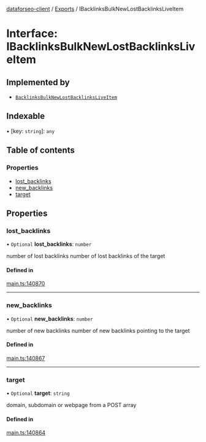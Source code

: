 [dataforseo-client](../README.md) / [Exports](../modules.md) / IBacklinksBulkNewLostBacklinksLiveItem

# Interface: IBacklinksBulkNewLostBacklinksLiveItem

## Implemented by

- [`BacklinksBulkNewLostBacklinksLiveItem`](../classes/BacklinksBulkNewLostBacklinksLiveItem.md)

## Indexable

▪ [key: `string`]: `any`

## Table of contents

### Properties

- [lost\_backlinks](IBacklinksBulkNewLostBacklinksLiveItem.md#lost_backlinks)
- [new\_backlinks](IBacklinksBulkNewLostBacklinksLiveItem.md#new_backlinks)
- [target](IBacklinksBulkNewLostBacklinksLiveItem.md#target)

## Properties

### lost\_backlinks

• `Optional` **lost\_backlinks**: `number`

number of lost backlinks
number of lost backlinks of the target

#### Defined in

[main.ts:140870](https://github.com/dataforseo/TypeScriptClient/blob/7ca1aa4/main.ts#L140870)

___

### new\_backlinks

• `Optional` **new\_backlinks**: `number`

number of new backlinks
number of new backlinks pointing to the target

#### Defined in

[main.ts:140867](https://github.com/dataforseo/TypeScriptClient/blob/7ca1aa4/main.ts#L140867)

___

### target

• `Optional` **target**: `string`

domain, subdomain or webpage from a POST array

#### Defined in

[main.ts:140864](https://github.com/dataforseo/TypeScriptClient/blob/7ca1aa4/main.ts#L140864)

